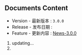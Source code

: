 Documents Content
-----------------

* Version - 最新版本 : `3.0.0`
* Release - 发布日期 : 
* Feature - 更新内容 : [News-3.0.0](docs/news/3.0.0/News.md)

1. updating...
2. 
